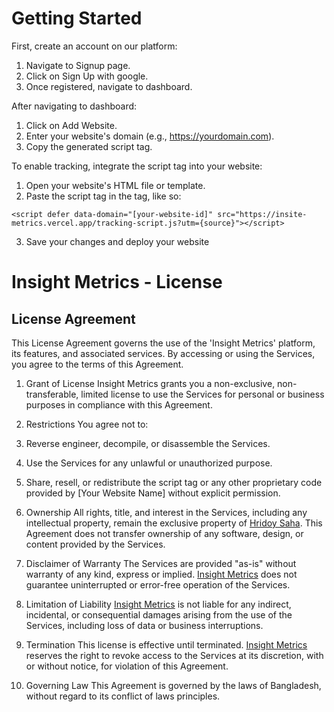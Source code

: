 # Getting Started

First, create an account on our platform:
 1. Navigate to Signup page.
 2. Click on Sign Up with google.
 3. Once registered, navigate to dashboard.

After navigating to dashboard:
 1. Click on Add Website.
 2. Enter your website's domain (e.g., https://yourdomain.com).
 3. Copy the generated script tag.

To enable tracking, integrate the script tag into your website:
 1. Open your website's HTML file or template.
 2. Paste the script tag in the <head> tag, like so:
```
<script defer data-domain="[your-website-id]" src="https://insite-metrics.vercel.app/tracking-script.js?utm={source}"></script>
```
3. Save your changes and deploy your website 


# Insight Metrics - License
## License Agreement
This License Agreement governs the use of the 'Insight Metrics' platform, its features, and associated services. By accessing or using the Services, you agree to the terms of this Agreement.

1. Grant of License
Insight Metrics grants you a non-exclusive, non-transferable, limited license to use the Services for personal or business purposes in compliance with this Agreement.

2. Restrictions
You agree not to:

 1. Reverse engineer, decompile, or disassemble the Services.
 2. Use the Services for any unlawful or unauthorized purpose.
 3. Share, resell, or redistribute the script tag or any other proprietary code provided by [Your Website Name] without explicit permission.

3. Ownership
All rights, title, and interest in the Services, including any intellectual property, remain the exclusive property of [Hridoy Saha](https://hridoysaha.vercel.app). This Agreement does not transfer ownership of any software, design, or content provided by the Services.

4. Disclaimer of Warranty
The Services are provided "as-is" without warranty of any kind, express or implied. [Insight Metrics](https://insite-metrics.vercel.app) does not guarantee uninterrupted or error-free operation of the Services.

5. Limitation of Liability
[Insight Metrics](https://insite-metrics.vercel.app) is not liable for any indirect, incidental, or consequential damages arising from the use of the Services, including loss of data or business interruptions.

6. Termination
This license is effective until terminated. [Insight Metrics](https://insite-metrics.vercel.app) reserves the right to revoke access to the Services at its discretion, with or without notice, for violation of this Agreement.

7. Governing Law
This Agreement is governed by the laws of Bangladesh, without regard to its conflict of laws principles.
